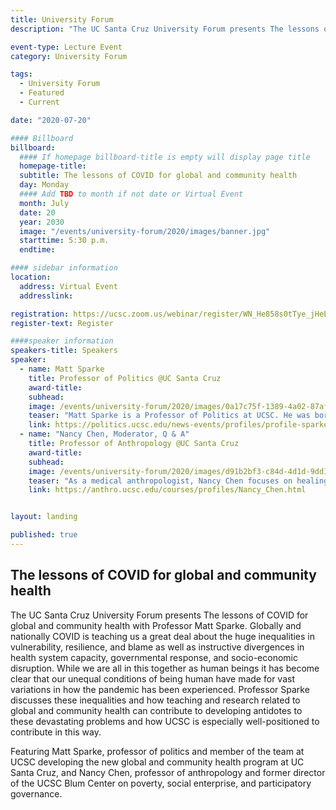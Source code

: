 ```yaml
---
title: University Forum
description: "The UC Santa Cruz University Forum presents The lessons of COVID for global and community health with Politics Professor Matt Sparke."

event-type: Lecture Event
category: University Forum

tags:
  - University Forum
  - Featured
  - Current

date: "2020-07-20"

#### Billboard
billboard:
  #### If homepage billboard-title is empty will display page title
  homepage-title: 
  subtitle: The lessons of COVID for global and community health
  day: Monday
  #### Add TBD to month if not date or Virtual Event
  month: July
  date: 20
  year: 2030
  image: "/events/university-forum/2020/images/banner.jpg"
  starttime: 5:30 p.m.
  endtime: 

#### sidebar information
location:
  address: Virtual Event
  addresslink: 

registration: https://ucsc.zoom.us/webinar/register/WN_He858s0tTye_jHeEIwGA4A
register-text: Register

####speaker information
speakers-title: Speakers  
speaker:
  - name: Matt Sparke
    title: Professor of Politics @UC Santa Cruz
    award-title: 
    subhead:
    image: /events/university-forum/2020/images/0a17c75f-1389-4a02-87af-99f8dc9e80b4.jpeg
    teaser: "Matt Sparke is a Professor of Politics at UCSC. He was born in Tonbridge, England. He joined UCSC’s Politics department in 2017 after 22 years at the University of Washington where he previously held joint appointments in International Studies and Geography and also helped create and direct new undergraduate programs in Global Health and Integrated Sciences. Professor Sparke has authored over 50 academic publications, including In The Space of Theory: Postfoundational Geographies of the Nation-State, and has multiple awards for teaching, including the lifetime Distinguished Teaching award from the University of Washington. Throughout his career, Professor Sparke has navigated through these varied positions and has sought to connect the collaborative work of curriculum development with his interests in political theory and global studies, and it is these same interests that he now brings to Politics at UCSC."
    link: https://politics.ucsc.edu/news-events/profiles/profile-sparke-matt.html
  - name: "Nancy Chen, Moderator, Q & A"
    title: Professor of Anthropology @UC Santa Cruz
    award-title: 
    subhead:
    image: /events/university-forum/2020/images/d91b2bf3-c84d-4d1d-9dd1-32050b0a2411.jpeg
    teaser: "As a medical anthropologist, Nancy Chen focuses on healing practices and health institutions. Her early ethnographic project compared how psychiatry and mental health become national agendas for social integration in Asia while, simultaneously, alternative forms of healing resurged. She has conducted fieldwork in mainland China, primarily, with comparative research in the United States. Her interests include the study of healing narratives, chronic and infectious diseases, traditional medical knowledge, and intersections between the body politic, gender, ethnicity, and medicine."
    link: https://anthro.ucsc.edu/courses/profiles/Nancy_Chen.html


layout: landing

published: true
---
```


## The lessons of COVID for global and community health

The UC Santa Cruz University Forum presents The lessons of COVID for global and community health with Professor Matt Sparke. Globally and nationally COVID is teaching us a great deal about the huge inequalities in vulnerability, resilience, and blame as well as instructive divergences in health system capacity, governmental response, and socio-economic disruption. While we are all in this together as human beings it has become clear that our unequal conditions of being human have made for vast variations in how the pandemic has been experienced. Professor Sparke discusses these inequalities and how teaching and research related to global and community health can contribute to developing antidotes to these devastating problems and how UCSC is especially well-positioned to contribute in this way.

Featuring Matt Sparke, professor of politics and member of the team at UCSC developing the new global and community health program at UC Santa Cruz, and Nancy Chen, professor of anthropology and former director of the UCSC Blum Center on poverty, social enterprise, and participatory governance.

